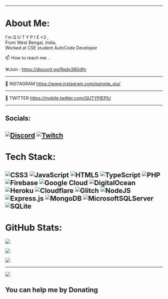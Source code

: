 




---

<!---
QUTYPIE/QUTYPIE is a ✨ special ✨ repository because its `README.md` (this file) appears on your GitHub profile.
You can click the Preview link to take a look at your changes.
--->
# About Me:

I'm Q U T Y P I E <3 ,<br>From West Bengal, India, <br>Worked at CSE student AutoCode Developer <br>

📫 How to reach me ..



⚒Join : https://discord.gg/Rqdx38Gdfn
___
🔴 INSTAGRAM https://www.instagram.com/qutypie_piu/
___
🔵 TWITTER https://mobile.twitter.com/QUTYPIEPIU

---
##  Socials:

[![Discord](https://img.shields.io/badge/Discord-%237289DA.svg?logo=discord&logoColor=white)]( https://discord.gg/Rqdx38Gdfn) [![Twitch](https://img.shields.io/badge/Twitch-%239146FF.svg?logo=Twitch&logoColor=white)](https://twitch.tv/qutypie) 
---
# Tech Stack:

![CSS3](https://img.shields.io/badge/css3-%231572B6.svg?style=for-the-badge&logo=css3&logoColor=white) ![JavaScript](https://img.shields.io/badge/javascript-%23323330.svg?style=for-the-badge&logo=javascript&logoColor=%23F7DF1E) ![HTML5](https://img.shields.io/badge/html5-%23E34F26.svg?style=for-the-badge&logo=html5&logoColor=white) ![TypeScript](https://img.shields.io/badge/typescript-%23007ACC.svg?style=for-the-badge&logo=typescript&logoColor=white) ![PHP](https://img.shields.io/badge/php-%23777BB4.svg?style=for-the-badge&logo=php&logoColor=white) ![Firebase](https://img.shields.io/badge/firebase-%23039BE5.svg?style=for-the-badge&logo=firebase) ![Google Cloud](https://img.shields.io/badge/Google%20Cloud-%234285F4.svg?style=for-the-badge&logo=google-cloud&logoColor=white) ![DigitalOcean](https://img.shields.io/badge/DigitalOcean-%230167ff.svg?style=for-the-badge&logo=digitalOcean&logoColor=white) ![Heroku](https://img.shields.io/badge/heroku-%23430098.svg?style=for-the-badge&logo=heroku&logoColor=white) ![Cloudflare](https://img.shields.io/badge/Cloudflare-F38020?style=for-the-badge&logo=Cloudflare&logoColor=white) ![Glitch](https://img.shields.io/badge/glitch-%233333FF.svg?style=for-the-badge&logo=glitch&logoColor=white) ![NodeJS](https://img.shields.io/badge/node.js-6DA55F?style=for-the-badge&logo=node.js&logoColor=white) ![Express.js](https://img.shields.io/badge/express.js-%23404d59.svg?style=for-the-badge&logo=express&logoColor=%2361DAFB) ![MongoDB](https://img.shields.io/badge/MongoDB-%234ea94b.svg?style=for-the-badge&logo=mongodb&logoColor=white) ![MicrosoftSQLServer](https://img.shields.io/badge/Microsoft%20SQL%20Sever-CC2927?style=for-the-badge&logo=microsoft%20sql%20server&logoColor=white) ![SQLite](https://img.shields.io/badge/sqlite-%2307405e.svg?style=for-the-badge&logo=sqlite&logoColor=white)
---








# GitHub Stats:

![](https://github-readme-stats.vercel.app/api?username=AAYAN717628&theme=dark&hide_border=false&include_all_commits=true&count_private=true)<br/>

![](https://github-readme-streak-stats.herokuapp.com/?user=AAYAN717628&theme=dark&hide_border=false)<br/>

![](https://github-readme-stats.vercel.app/api/top-langs/?username=AAYAN717628&theme=dark&hide_border=false&include_all_commits=true&count_private=true&layout=compact)








---



<a href="https://visitcount.itsvg.in">

  <img src="https://visitcount.itsvg.in/api?id=QUTYPIE&label=VIEWERS&pretty=false" />

</a>

  ##  You can help me by Donating



  
